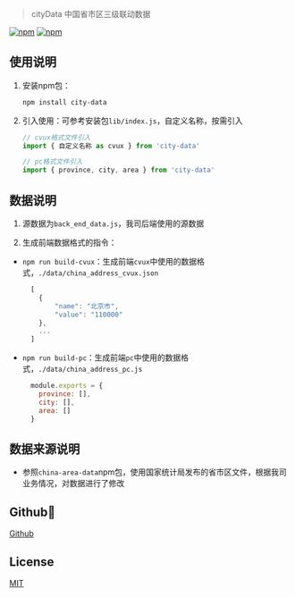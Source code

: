 > cityData 中国省市区三级联动数据

  [![npm](https://img.shields.io/badge/npm-6.11.1-blue.svg)](https://www.npmjs.com/package/city-data)
  [![npm](https://img.shields.io/npm/dw/city-data.svg)](https://www.npmjs.com/package/city-data)

## 使用说明

1. 安装npm包：

    ```bash
    npm install city-data
    ```

2. 引入使用：可参考安装包`lib/index.js`，自定义名称，按需引入

    ```javascript
    // cvux格式文件引入
    import { 自定义名称 as cvux } from 'city-data'
    
    // pc格式文件引入
    import { province, city, area } from 'city-data'
    ```


## 数据说明

1. 源数据为`back_end_data.js`，我司后端使用的源数据

2. 生成前端数据格式的指令：

  * `npm run build-cvux`：生成前端`cvux`中使用的数据格式，`./data/china_address_cvux.json`

    ```javascript
      [
        {
            "name": "北京市",
            "value": "110000"
        },
        ...
      ]
    ```

  * `npm run build-pc`：生成前端`pc`中使用的数据格式，`./data/china_address_pc.js`

    ```javascript
      module.exports = {
        province: [],
        city: [],
        area: []
      }
    ```


## 数据来源说明

* 参照`china-area-data`npm包，使用国家统计局发布的省市区文件，根据我司业务情况，对数据进行了修改


## Github👏

  [Github](https://github.com/Selvin11/city-data)


## License

  [MIT](LICENSE)